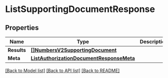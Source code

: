# ListSupportingDocumentResponse

## Properties

Name | Type | Description | Notes
------------ | ------------- | ------------- | -------------
**Results** | [**[]NumbersV2SupportingDocument**](NumbersV2SupportingDocument.md) |  |[optional] 
**Meta** | [**ListAuthorizationDocumentResponseMeta**](ListAuthorizationDocumentResponseMeta.md) |  |[optional] 

[[Back to Model list]](../README.md#documentation-for-models) [[Back to API list]](../README.md#documentation-for-api-endpoints) [[Back to README]](../README.md)


